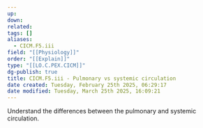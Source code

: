 ```yaml
---
up: 
down: 
related: 
tags: []
aliases:
  - CICM.F5.iii
field: "[[Physiology]]"
order: "[[Explain]]"
type: "[[LO.C.PEX.CICM]]"
dg-publish: true
title: CICM.F5.iii - Pulmonary vs systemic circulation
date created: Tuesday, February 25th 2025, 06:29:17
date modified: Tuesday, March 25th 2025, 16:09:21
---
```


Understand the differences between the pulmonary and systemic circulation.
